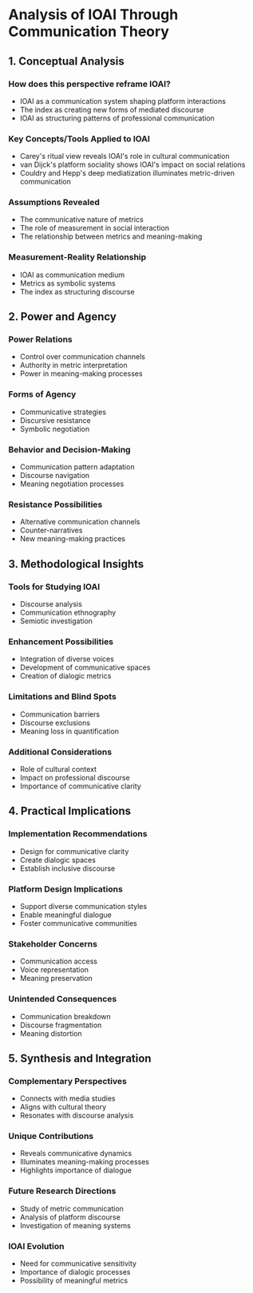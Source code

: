 # Analysis of IOAI Through Communication Theory

## 1. Conceptual Analysis

### How does this perspective reframe IOAI?
- IOAI as a communication system shaping platform interactions
- The index as creating new forms of mediated discourse
- IOAI as structuring patterns of professional communication

### Key Concepts/Tools Applied to IOAI
- Carey's ritual view reveals IOAI's role in cultural communication
- van Dijck's platform sociality shows IOAI's impact on social relations
- Couldry and Hepp's deep mediatization illuminates metric-driven communication

### Assumptions Revealed
- The communicative nature of metrics
- The role of measurement in social interaction
- The relationship between metrics and meaning-making

### Measurement-Reality Relationship
- IOAI as communication medium
- Metrics as symbolic systems
- The index as structuring discourse

## 2. Power and Agency

### Power Relations
- Control over communication channels
- Authority in metric interpretation
- Power in meaning-making processes

### Forms of Agency
- Communicative strategies
- Discursive resistance
- Symbolic negotiation

### Behavior and Decision-Making
- Communication pattern adaptation
- Discourse navigation
- Meaning negotiation processes

### Resistance Possibilities
- Alternative communication channels
- Counter-narratives
- New meaning-making practices

## 3. Methodological Insights

### Tools for Studying IOAI
- Discourse analysis
- Communication ethnography
- Semiotic investigation

### Enhancement Possibilities
- Integration of diverse voices
- Development of communicative spaces
- Creation of dialogic metrics

### Limitations and Blind Spots
- Communication barriers
- Discourse exclusions
- Meaning loss in quantification

### Additional Considerations
- Role of cultural context
- Impact on professional discourse
- Importance of communicative clarity

## 4. Practical Implications

### Implementation Recommendations
- Design for communicative clarity
- Create dialogic spaces
- Establish inclusive discourse

### Platform Design Implications
- Support diverse communication styles
- Enable meaningful dialogue
- Foster communicative communities

### Stakeholder Concerns
- Communication access
- Voice representation
- Meaning preservation

### Unintended Consequences
- Communication breakdown
- Discourse fragmentation
- Meaning distortion

## 5. Synthesis and Integration

### Complementary Perspectives
- Connects with media studies
- Aligns with cultural theory
- Resonates with discourse analysis

### Unique Contributions
- Reveals communicative dynamics
- Illuminates meaning-making processes
- Highlights importance of dialogue

### Future Research Directions
- Study of metric communication
- Analysis of platform discourse
- Investigation of meaning systems

### IOAI Evolution
- Need for communicative sensitivity
- Importance of dialogic processes
- Possibility of meaningful metrics 